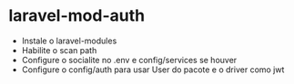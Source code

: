 # laravel-mod-auth

* Instale o laravel-modules
* Habilite o scan path
* Configure o socialite no .env e config/services se houver
* Configure o config/auth para usar User do pacote e o driver como jwt
